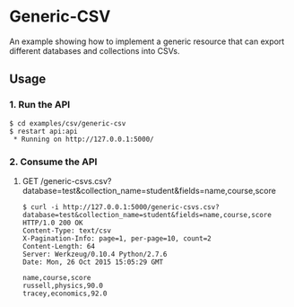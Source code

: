 # Generic-CSV

An example showing how to implement a generic resource that can export different databases and collections into CSVs.


## Usage

### 1. Run the API

```
$ cd examples/csv/generic-csv
$ restart api:api
 * Running on http://127.0.0.1:5000/
```

### 2. Consume the API

1. GET /generic-csvs.csv?database=test&collection_name=student&fields=name,course,score

    ```
    $ curl -i http://127.0.0.1:5000/generic-csvs.csv?database=test&collection_name=student&fields=name,course,score
    HTTP/1.0 200 OK
    Content-Type: text/csv
    X-Pagination-Info: page=1, per-page=10, count=2
    Content-Length: 64
    Server: Werkzeug/0.10.4 Python/2.7.6
    Date: Mon, 26 Oct 2015 15:05:29 GMT

    name,course,score
    russell,physics,90.0
    tracey,economics,92.0
    ```
